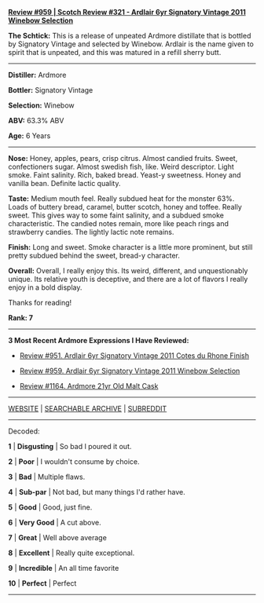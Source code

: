 
[**Review #959 | Scotch Review #321 - Ardlair 6yr Signatory Vintage 2011 Winebow Selection**]( https://t8ke.review/review-959-ardlair-6yr-signatory-vintage-2011-winebow-selection/)

**The Schtick:** This is a release of unpeated Ardmore distillate that is bottled by Signatory Vintage and selected by Winebow. Ardlair is the name given to spirit that is unpeated, and this was matured in a refill sherry butt. 

-----

**Distiller:** Ardmore

**Bottler:** Signatory Vintage

**Selection:** Winebow

**ABV:** 63.3% ABV

**Age:** 6 Years 

-----

**Nose:**  Honey, apples, pears, crisp citrus. Almost candied fruits. Sweet, confectioners sugar. Almost swedish fish, like. Weird descriptor. Light smoke. Faint salinity. Rich, baked bread. Yeast-y sweetness. Honey and vanilla bean. Definite lactic quality. 

**Taste:** Medium mouth feel. Really subdued heat for the monster 63%. Loads of buttery bread, caramel, butter scotch, honey and toffee. Really sweet. This gives way to some faint salinity, and a subdued smoke characteristic. The candied notes remain, more like peach rings and strawberry candies. The lightly lactic note remains. 

**Finish:** Long and sweet. Smoke character is a little more prominent, but still pretty subdued behind the sweet, bread-y character.

**Overall:** Overall, I really enjoy this. Its weird, different, and unquestionably unique. Its relative youth is deceptive, and there are a lot of flavors I really enjoy in a bold display. 

Thanks for reading!

**Rank: 7**

----- 

**3 Most Recent Ardmore Expressions I Have Reviewed:** 

- [Review #951. Ardlair 6yr Signatory Vintage 2011 Cotes du Rhone Finish]( https://t8ke.review/review-951-ardlair-6yr-signatory-vintage-2011-cotes-du-rhone-finish/) 

- [Review #959. Ardlair 6yr Signatory Vintage 2011 Winebow Selection]( https://t8ke.review/review-959-ardlair-6yr-signatory-vintage-2011-winebow-selection/) 

- [Review #1164. Ardmore 21yr Old Malt Cask ]( https://t8ke.review/review-1164-ardmore-21yr-old-malt-cask/) 

-----

[WEBSITE](https://t8ke.review) | [SEARCHABLE ARCHIVE](https://t8ke.review/review-archive/) | [SUBREDDIT](https://reddit.com/r/t8kereviews)

-----

Decoded:

**1** | **Disgusting** | So bad I poured it out.

**2** | **Poor** | I wouldn't consume by choice.

**3** | **Bad** | Multiple flaws.

**4** | **Sub-par** | Not bad, but many things I'd rather have.

**5** | **Good** | Good, just fine.

**6** | **Very Good** | A cut above.

**7** | **Great** | Well above average

**8** | **Excellent** | Really quite exceptional.

**9** | **Incredible** | An all time favorite

**10** | **Perfect** | Perfect

----

